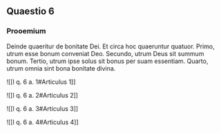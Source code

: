 ## Quaestio 6

### Prooemium

Deinde quaeritur de bonitate Dei. Et circa hoc quaeruntur quatuor. Primo, utrum esse bonum conveniat Deo. Secundo, utrum Deus sit summum bonum. Tertio, utrum ipse solus sit bonus per suam essentiam. Quarto, utrum omnia sint bona bonitate divina.

![[I q. 6 a. 1#Articulus 1]]

![[I q. 6 a. 2#Articulus 2]]

![[I q. 6 a. 3#Articulus 3]]

![[I q. 6 a. 4#Articulus 4]]

